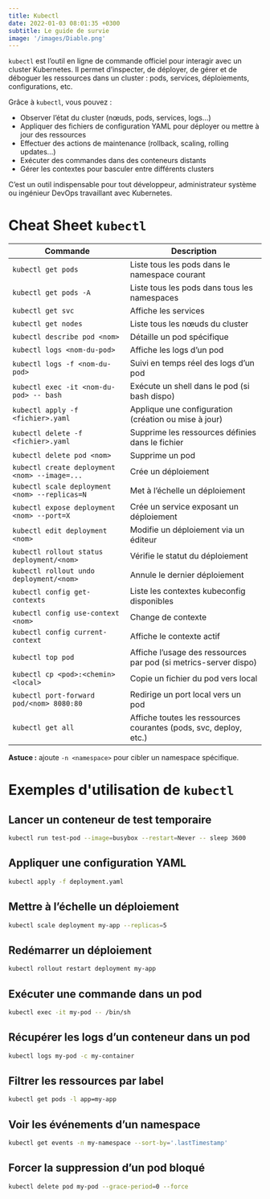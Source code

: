 ```yaml
---
title: Kubectl
date: 2022-01-03 08:01:35 +0300
subtitle: Le guide de survie
image: '/images/Diable.png'
---
```


`kubectl` est l’outil en ligne de commande officiel pour interagir avec un cluster Kubernetes. Il permet d’inspecter, de déployer, de gérer et de déboguer les ressources dans un cluster : pods, services, déploiements, configurations, etc.

Grâce à `kubectl`, vous pouvez :

- Observer l’état du cluster (nœuds, pods, services, logs…)
- Appliquer des fichiers de configuration YAML pour déployer ou mettre à jour des ressources
- Effectuer des actions de maintenance (rollback, scaling, rolling updates…)
- Exécuter des commandes dans des conteneurs distants
- Gérer les contextes pour basculer entre différents clusters

C’est un outil indispensable pour tout développeur, administrateur système ou ingénieur DevOps travaillant avec Kubernetes.

# Cheat Sheet `kubectl`

| Commande                                      | Description                                                                 |
|----------------------------------------------|-----------------------------------------------------------------------------|
| `kubectl get pods`                           | Liste tous les pods dans le namespace courant                              |
| `kubectl get pods -A`                        | Liste tous les pods dans tous les namespaces                               |
| `kubectl get svc`                            | Affiche les services                                                        |
| `kubectl get nodes`                          | Liste tous les nœuds du cluster                                             |
| `kubectl describe pod <nom>`                 | Détaille un pod spécifique                                                  |
| `kubectl logs <nom-du-pod>`                  | Affiche les logs d’un pod                                                   |
| `kubectl logs -f <nom-du-pod>`               | Suivi en temps réel des logs d’un pod                                       |
| `kubectl exec -it <nom-du-pod> -- bash`      | Exécute un shell dans le pod (si bash dispo)                               |
| `kubectl apply -f <fichier>.yaml`            | Applique une configuration (création ou mise à jour)                        |
| `kubectl delete -f <fichier>.yaml`           | Supprime les ressources définies dans le fichier                           |
| `kubectl delete pod <nom>`                   | Supprime un pod                                                             |
| `kubectl create deployment <nom> --image=...`| Crée un déploiement                                                         |
| `kubectl scale deployment <nom> --replicas=N`| Met à l’échelle un déploiement                                              |
| `kubectl expose deployment <nom> --port=X`   | Crée un service exposant un déploiement                                    |
| `kubectl edit deployment <nom>`              | Modifie un déploiement via un éditeur                                      |
| `kubectl rollout status deployment/<nom>`    | Vérifie le statut du déploiement                                            |
| `kubectl rollout undo deployment/<nom>`      | Annule le dernier déploiement                                               |
| `kubectl config get-contexts`                | Liste les contextes kubeconfig disponibles                                  |
| `kubectl config use-context <nom>`           | Change de contexte                                                          |
| `kubectl config current-context`             | Affiche le contexte actif                                                   |
| `kubectl top pod`                            | Affiche l’usage des ressources par pod (si metrics-server dispo)            |
| `kubectl cp <pod>:<chemin> <local>`          | Copie un fichier du pod vers local                                          |
| `kubectl port-forward pod/<nom> 8080:80`     | Redirige un port local vers un pod                                          |
| `kubectl get all`                            | Affiche toutes les ressources courantes (pods, svc, deploy, etc.)          |

**Astuce :** ajoute `-n <namespace>` pour cibler un namespace spécifique.

# Exemples d'utilisation de `kubectl`

## Lancer un conteneur de test temporaire
```bash
kubectl run test-pod --image=busybox --restart=Never -- sleep 3600
```

## Appliquer une configuration YAML
```bash
kubectl apply -f deployment.yaml
```

## Mettre à l’échelle un déploiement
```bash
kubectl scale deployment my-app --replicas=5
```

## Redémarrer un déploiement
```bash
kubectl rollout restart deployment my-app
```

## Exécuter une commande dans un pod
```bash
kubectl exec -it my-pod -- /bin/sh
```

## Récupérer les logs d’un conteneur dans un pod
```bash
kubectl logs my-pod -c my-container
```

## Filtrer les ressources par label
```bash
kubectl get pods -l app=my-app
```

## Voir les événements d’un namespace
```bash
kubectl get events -n my-namespace --sort-by='.lastTimestamp'
```

## Forcer la suppression d’un pod bloqué
```bash
kubectl delete pod my-pod --grace-period=0 --force
```